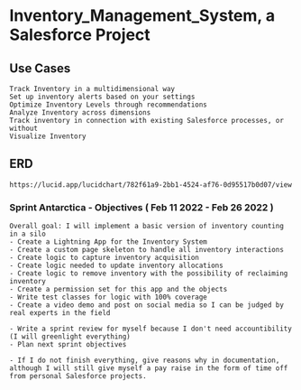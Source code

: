 # Inventory_Management_System, a Salesforce Project

## Use Cases
    Track Inventory in a multidimensional way
    Set up inventory alerts based on your settings
    Optimize Inventory Levels through recommendations
    Analyze Inventory across dimensions
    Track inventory in connection with existing Salesforce processes, or without
    Visualize Inventory

## ERD
    https://lucid.app/lucidchart/782f61a9-2bb1-4524-af76-0d95517b0d07/view

### Sprint Antarctica - Objectives ( Feb 11 2022 - Feb 26 2022 )
    Overall goal: I will implement a basic version of inventory counting in a silo
    - Create a Lightning App for the Inventory System
    - Create a custom page skeleton to handle all inventory interactions
    - Create logic to capture inventory acquisition
    - Create logic needed to update inventory allocations
    - Create logic to remove inventory with the possibility of reclaiming inventory
    - Create a permission set for this app and the objects
    - Write test classes for logic with 100% coverage
    - Create a video demo and post on social media so I can be judged by real experts in the field

    - Write a sprint review for myself because I don't need accountibility (I will greenlight everything)
    - Plan next sprint objectives

    - If I do not finish everything, give reasons why in documentation, although I will still give myself a pay raise in the form of time off from personal Salesforce projects.
